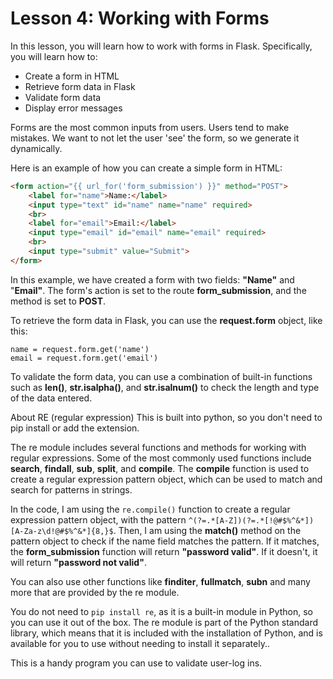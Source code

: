 # Lesson 4: Working with Forms

In this lesson, you will learn how to work with forms in Flask. Specifically, you will learn how to:

- Create a form in HTML
- Retrieve form data in Flask
- Validate form data
- Display error messages

Forms are the most common inputs from users. Users tend to make mistakes.
We want to not let the user 'see' the form, so we generate it dynamically.

Here is an example of how you can create a simple form in HTML:
```html
<form action="{{ url_for('form_submission') }}" method="POST">
    <label for="name">Name:</label>
    <input type="text" id="name" name="name" required>
    <br>
    <label for="email">Email:</label>
    <input type="email" id="email" name="email" required>
    <br>
    <input type="submit" value="Submit">
</form>
```
In this example, we have created a form with two fields: **"Name"** and "**Email"**. The form's action is set to the route **form_submission**, and the method is set to **POST**.

To retrieve the form data in Flask, you can use the **request.form** object, like this:
```
name = request.form.get('name')
email = request.form.get('email')
```
To validate the form data, you can use a combination of built-in functions such as **len()**, **str.isalpha()**, and **str.isalnum()** to check the length and type of the data entered.

About RE (regular expression)
This is built into python, so you don't need to pip install or add the extension.

The re module includes several functions and methods for working with regular expressions. Some of the most commonly used functions include **search**, **findall**, **sub**, **split**, and **compile**. The **compile** function is used to create a regular expression pattern object, which can be used to match and search for patterns in strings.

In the code, I am using the ```re.compile()``` function to create a regular expression pattern object, with the pattern ```^(?=.*[A-Z])(?=.*[!@#$%^&*])[A-Za-z\d!@#$%^&*]{8,}$```. Then, I am using the **match()** method on the pattern object to check if the name field matches the pattern. If it matches, the **form_submission** function will return **"password valid"**. If it doesn't, it will return **"password not valid"**.

You can also use other functions like **finditer**, **fullmatch**, **subn** and many more that are provided by the re module.

You do not need to ```pip install re```, as it is a built-in module in Python, so you can use it out of the box. The re module is part of the Python standard library, which means that it is included with the installation of Python, and is available for you to use without needing to install it separately..

This is a handy program you can use to validate user-log ins.
